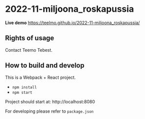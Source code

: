 # 2022-11-miljoona_roskapussia

**Live demo** https://teelmo.github.io/2022-11-miljoona_roskapussia/

## Rights of usage

Contact Teemo Tebest.

## How to build and develop

This is a Webpack + React project.

* `npm install`
* `npm start`

Project should start at: http://localhost:8080

For developing please refer to `package.json`